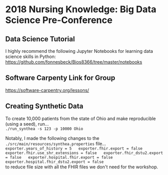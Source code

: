 # 2018 Nursing Knowledge: Big Data Science Pre-Conference

## Data Science Tutorial

I highly recommend the following Jupyter Notebooks for learning data science skills in Python:
https://github.com/fonnesbeck/Bios8366/tree/master/notebooks

## Software Carpenty Link for Group

https://software-carpentry.org/lessons/


## Creating Synthetic Data
To create 10,000 patients from the state of Ohio and make reproducible (using a seed), run...  
`./run_synthea -s 123 -p 10000 Ohio`

Notably, I made the following changes to the `./src/main/resources/synthea.properties` file...  
`
exporter.years_of_history = 5  
exporter.fhir.export = false  
exporter.fhir.use_shr_extensions = false  
exporter.fhir_dstu2.export = false  
exporter.hospital.fhir.export = false  
exporter.hospital.fhir_dstu2.export = false  
`  
to reduce file size with all the FHIR files we don't need for the workshop.  

